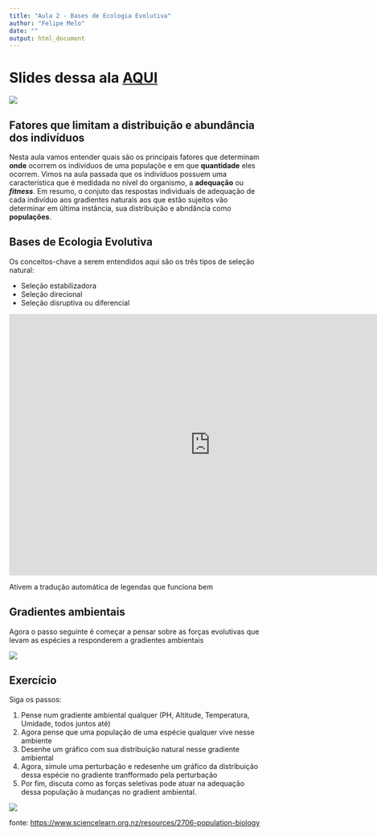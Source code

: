 ```yaml
---
title: "Aula 2 - Bases de Ecologia Evolutiva"
author: "Felipe Melo"
date: ""
output: html_document
---
```


# Slides dessa ala [AQUI](https://ecoaplic.org/slides_aulas/eco_geral1/01_individuos_a_pop.html#1)

<img src = https://www.nature.com/scitable/content/ne0000/ne0000/ne0000/ne0000/83033237/fig2_1_2.jpg >

<br>

## Fatores que limitam a distribuição e abundância dos indivíduos

Nesta aula vamos entender quais são os principais fatores que determinam **onde** ocorrem os indíviduos de uma populaçõe e em que **quantidade** eles ocorrem. Vimos na aula passada que os indivíduos possuem uma característica que é medidada no nível do organismo, a **adequação** ou **_fitness_**. Em resumo, o conjuto das respostas individuais de adequação de cada indivíduo aos gradientes naturais aos que estão sujeitos vão determinar em última instância, sua distribuição e abndância como **populações**.



## Bases de Ecologia Evolutiva

Os conceitos-chave a serem entendidos aqui são os três tipos de seleção natural:

- Seleção estabilizadora
- Seleção direcional
- Seleção disruptiva ou diferencial

<iframe width="800" height="520" src="https://www.youtube.com/embed/WmTlwD2Zd7E" title="Seleção Natural, Adaptação e Evolução" frameborder="0" allow="accelerometer; autoplay; clipboard-write; encrypted-media; gyroscope; picture-in-picture" allowfullscreen></iframe>

Ativem a tradução automática de legendas que funciona bem

## Gradientes ambientais

Agora o passo seguinte é começar a pensar sobre as forças evolutivas que levam as espécies a responderem a gradientes ambientais


<img src=https://www.researchgate.net/publication/312523742/figure/fig2/AS:452152817655811@1484813040905/Under-adverse-climate-conditions-species-abundances-are-mainly-limited-by-climate-ie.png>


## Exercício

Siga os passos:

1) Pense num gradiente ambiental qualquer (PH, Altitude, Temperatura, Umidade, todos juntos até)
2) Agora pense que uma população de uma espécie qualquer vive nesse ambiente
3) Desenhe um gráfico com sua distribuição natural nesse gradiente ambiental
4) Agora, simule uma perturbação e redesenhe um gráfico da distribuição dessa espécie no gradiente tranfformado pela perturbação
5) Por fim, discuta como as forças seletivas pode atuar na adequação dessa população à mudanças no gradient ambiental.

<img src=https://static.sciencelearn.org.nz/images/images/000/003/795/embed/TAK_ART_07_Population_biology_Enviro_Gradient.jpg>

fonte: <https://www.sciencelearn.org.nz/resources/2706-population-biology>






